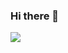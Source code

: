 ### Hi there 👋
<img href="https://www.instagram.com/min___51/" target="_blank"><img src="https://img.shields.io/badge/Instagram-#E4405F?style=flat&logo=Android&logoColor=White"/></a>
<!--
**JamesWithCode/JamesWithCode** is a ✨ _special_ ✨ repository because its `README.md` (this file) appears on your GitHub profile.

Here are some ideas to get you started:

- 🔭 I’m currently working on ...
- 🌱 I’m currently learning ...
- 👯 I’m looking to collaborate on ...
- 🤔 I’m looking for help with ...
- 💬 Ask me about ...
- 📫 How to reach me: ...
- 😄 Pronouns: ...
- ⚡ Fun fact: ...
-->

